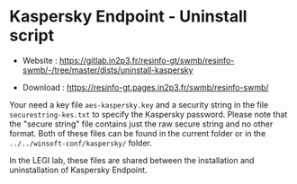 # Kaspersky Endpoint - Uninstall script

* Website : https://gitlab.in2p3.fr/resinfo-gt/swmb/resinfo-swmb/-/tree/master/dists/uninstall-kaspersky

* Download : https://resinfo-gt.pages.in2p3.fr/swmb/resinfo-swmb/

Your need a key file `aes-kaspersky.key` and a security string
in the file `securestring-kes.txt` to specify the Kaspersky password.
Please note that the "secure string" file contains just
the raw secure string and no other format.
Both of these files can be found in the current folder
or in the `../../winsoft-conf/kaspersky/` folder.

In the LEGI lab, these files are shared between the installation
and uninstallation of Kaspersky Endpoint.
